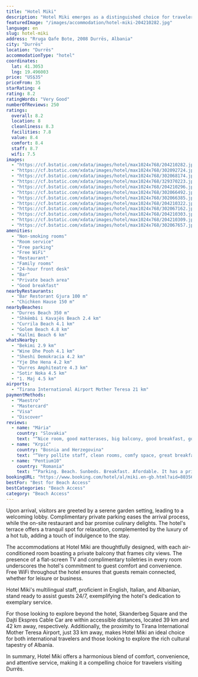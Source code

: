 ```yaml
---
title: "Hotel Miki"
description: "Hotel Miki emerges as a distinguished choice for travelers seeking comfort and convenience in Durrës, located just a short 500-meter stroll from the inviting Durres Beach."
featuredImage: "/images/accommodation/hotel-miki-204210282.jpg"
language: en
slug: hotel-miki
address: "Rruga Qafe Bote, 2008 Durrës, Albania"
city: "Durrës"
location: "Durrës"
accommodationType: "hotel"
coordinates:
  lat: 41.3053
  lng: 19.496003
price: "US$35"
priceFrom: 35
starRating: 4
rating: 8.2
ratingWords: "Very Good"
numberOfReviews: 250
ratings:
  overall: 8.2
  location: 8
  cleanliness: 8.3
  facilities: 7.8
  value: 8.4
  comfort: 8.4
  staff: 8.7
  wifi: 7.5
images:
  - "https://cf.bstatic.com/xdata/images/hotel/max1024x768/204210282.jpg?k=a1d6e48fdcf6f756b1950bb88f5df47ebcbffe29a7010a6640dad9d7a1f4ad24&o=&hp=1"
  - "https://cf.bstatic.com/xdata/images/hotel/max1024x768/302092724.jpg?k=08ebece153a356fca1213737c1bd7931fc1970e5d279dc7d89b17a9bf578f8cb&o=&hp=1"
  - "https://cf.bstatic.com/xdata/images/hotel/max1024x768/302068174.jpg?k=4c40a0b0022cbc296d042c32e1539225698b6e6649847da2ecb2c4ea5e7dd368&o=&hp=1"
  - "https://cf.bstatic.com/xdata/images/hotel/max1024x768/329370223.jpg?k=51a5b6eed3f108a13cb0e8513ad9d6b3b5d9a87b9b72511f45099c47579a42e6&o=&hp=1"
  - "https://cf.bstatic.com/xdata/images/hotel/max1024x768/204210296.jpg?k=93235b8e2223479140b8d45b00d2521815d5750b9b727161b41675c931cd5267&o=&hp=1"
  - "https://cf.bstatic.com/xdata/images/hotel/max1024x768/302066492.jpg?k=17066dfa98bb9a319ae743432671d222a4b865063f3c96f61ac3015753781f46&o=&hp=1"
  - "https://cf.bstatic.com/xdata/images/hotel/max1024x768/302066385.jpg?k=c7ebebb3490fb3ab0c7dc712952fa331c9f65acb4d28f8877fd9ca5cbe8d9053&o=&hp=1"
  - "https://cf.bstatic.com/xdata/images/hotel/max1024x768/204210322.jpg?k=dc3de9248bbc5e11896359c9b096b72c9f2a44613a01107377734ec6a54c81a8&o=&hp=1"
  - "https://cf.bstatic.com/xdata/images/hotel/max1024x768/302067162.jpg?k=95cd0ddd41b4ea0d6a11ef85422b5e92909c5158a1d8141793fa602693509936&o=&hp=1"
  - "https://cf.bstatic.com/xdata/images/hotel/max1024x768/204210303.jpg?k=f08005422c5d2f2a5915ae00485951c3436125986c491b004ac79d3fc2972190&o=&hp=1"
  - "https://cf.bstatic.com/xdata/images/hotel/max1024x768/204210309.jpg?k=20627d6582c2d87b5e7177438576bd8a07a5bf291feb31729dacdadb65edb1f1&o=&hp=1"
  - "https://cf.bstatic.com/xdata/images/hotel/max1024x768/302067657.jpg?k=784fec47273df922f51874be1b83e1bbc551bd18d9719fadaf1830c43abf13c2&o=&hp=1"
amenities:
  - "Non-smoking rooms"
  - "Room service"
  - "Free parking"
  - "Free WiFi"
  - "Restaurant"
  - "Family rooms"
  - "24-hour front desk"
  - "Bar"
  - "Private beach area"
  - "Good breakfast"
nearbyRestaurants:
  - "Bar Restorant Gjura 100 m"
  - "Chichken Hause 150 m"
nearbyBeaches:
  - "Durres Beach 350 m"
  - "Shkëmbi i Kavajës Beach 2.4 km"
  - "Currila Beach 4.1 km"
  - "Golem Beach 4.8 km"
  - "Kallmi Beach 6 km"
whatsNearby:
  - "Bekimi 2.9 km"
  - "Wine Dhe Pooh 4.1 km"
  - "Sheshi Demokracia 4.2 km"
  - "Yje Dhe Hena 4.2 km"
  - "Durres Amphiteatre 4.3 km"
  - "Sotir Noka 4.5 km"
  - "1. Maj 4.5 km"
airports:
  - "Tirana International Airport Mother Teresa 21 km"
paymentMethods:
  - "Maestro"
  - "Mastercard"
  - "Visa"
  - "Discover"
reviews:
  - name: "Mária"
    country: "Slovakia"
    text: "“Nice room, good matterases, big balcony, good breakfast, good location - 5 minutes from the beach. There are many restaurants near the hotel”"
  - name: "Krpić"
    country: "Bosnia and Herzegovina"
    text: "“Very pollite staff, clean rooms, comfy space, great breakfast. The beach is 2-3 mins of walk from the hotel. Guests have reserved part of the beach. Free and safe private parking. Recommendations.”"
  - name: "Pentium10"
    country: "Romania"
    text: "“Parking. Beach. Sunbeds. Breakfast. Afordable. It has a private parking, and a storage room, were we could store our bikes. The hotel is great, the kid loved the breakfast, the AC was functioning OK. The room was perfect, no noises that disturb...”"
bookingURL: "https://www.booking.com/hotel/al/miki.en-gb.html?aid=8035640"
bestFor: "Best for Beach Access"
bestCategories: "Beach Access"
category: "Beach Access"
---
```


Upon arrival, visitors are greeted by a serene garden setting, leading to a welcoming lobby. Complimentary private parking eases the arrival process, while the on-site restaurant and bar promise culinary delights. The hotel's terrace offers a tranquil spot for relaxation, complemented by the luxury of a hot tub, adding a touch of indulgence to the stay.

The accommodations at Hotel Miki are thoughtfully designed, with each air-conditioned room boasting a private balcony that frames city views. The presence of a flat-screen TV and complimentary toiletries in every room underscores the hotel's commitment to guest comfort and convenience. Free WiFi throughout the hotel ensures that guests remain connected, whether for leisure or business.

Hotel Miki's multilingual staff, proficient in English, Italian, and Albanian, stand ready to assist guests 24/7, exemplifying the hotel's dedication to exemplary service.

For those looking to explore beyond the hotel, Skanderbeg Square and the Dajti Ekspres Cable Car are within accessible distances, located 39 km and 42 km away, respectively. Additionally, the proximity to Tirana International Mother Teresa Airport, just 33 km away, makes Hotel Miki an ideal choice for both international travelers and those looking to explore the rich cultural tapestry of Albania.

In summary, Hotel Miki offers a harmonious blend of comfort, convenience, and attentive service, making it a compelling choice for travelers visiting Durrës.